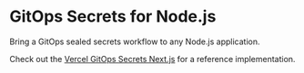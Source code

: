 # GitOps Secrets for Node.js

Bring a GitOps sealed secrets workflow to any Node.js application.

Check out the [Vercel GitOps Secrets Next.js](https://github.com/DopplerUniversity/vercel-gitops-secrets-nextjs) for a reference implementation.

